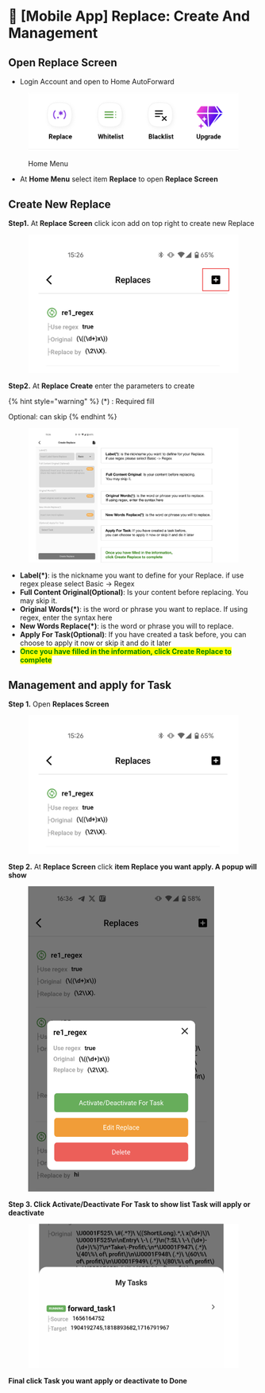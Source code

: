 # 🔄 \[Mobile App] Replace: Create And Management

## Open Replace Screen&#x20;

* &#x20;Login Account and open to Home AutoForward

<figure><img src="../.gitbook/assets/HomeMenu.png" alt=""><figcaption><p>Home Menu</p></figcaption></figure>

* At **Home Menu** select item **Replace** to open **Replace Screen**

## Create New Replace&#x20;

**Step1.** At **Replace Screen** click icon add on top right to create new Replace

<figure><img src="../.gitbook/assets/reokac (3).png" alt=""><figcaption></figcaption></figure>

**Step2.** At **Replace Create** enter the parameters to create&#x20;

{% hint style="warning" %}
(\*) : Required fill

Optional: can skip
{% endhint %}

<figure><img src="../.gitbook/assets/create.png" alt=""><figcaption></figcaption></figure>

* **Label(\*)**: is the nickname you want to define for your Replace. if use regex please select Basic -> Regex
* **Full Content Original(Optional)**: Is your content before replacing. You may skip it.
* **Original Words(\*)**: is the word or phrase you want to replace. If using regex, enter the syntax here
* **New Words Replace(\*)**: is the word or phrase you will to replace.
* **Apply For Task(Optional)**: If you have created a task before, you can choose to apply it now or skip it and do it later
* <mark style="color:green;">**Once you have filled in the information, click Create Replace to complete**</mark>

## Management and apply for Task

**Step 1.** Open **Replaces Screen**

<figure><img src="../.gitbook/assets/rp.png" alt=""><figcaption></figcaption></figure>

**Step 2.** At **Replace Screen** click **item Replace you want apply. A popup will show**

<div align="left">

<figure><img src="../.gitbook/assets/popre (1).png" alt="" width="375"><figcaption></figcaption></figure>

</div>

**Step 3. Click Activate/Deactivate For Task to show list Task will apply or deactivate**

<figure><img src="../.gitbook/assets/showtask (3).png" alt=""><figcaption></figcaption></figure>

**Final  click Task you want apply or deactivate to Done**
